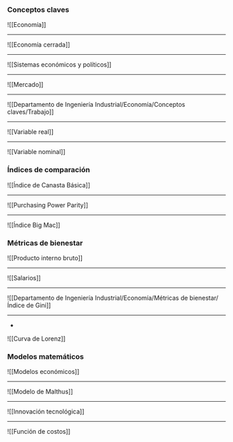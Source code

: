 
### Conceptos claves 

![[Economía]]

---

![[Economía cerrada]]

---

![[Sistemas económicos y políticos]]

---

![[Mercado]]

---

![[Departamento de Ingeniería Industrial/Economía/Conceptos claves/Trabajo]]

---

![[Variable real]]

---

![[Variable nominal]]

### Índices de comparación 

![[Índice de Canasta Básica]]

---

![[Purchasing Power Parity]]

---

![[Índice Big Mac]]

### Métricas de bienestar

![[Producto interno bruto]]

---

![[Salarios]]

--- 

![[Departamento de Ingeniería Industrial/Economía/Métricas de bienestar/Índice de Gini]]

- - - - - - 
- 
![[Curva de Lorenz]]

### Modelos matemáticos 

![[Modelos económicos]]

- - - - - - 

![[Modelo de Malthus]]

---
![[Innovación tecnológica]]

---

![[Función de costos]]
